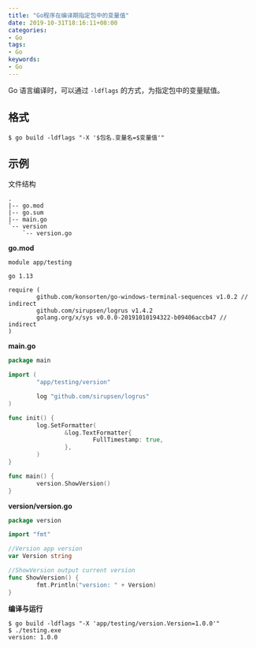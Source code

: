```yaml
---
title: "Go程序在编译期指定包中的变量值"
date: 2019-10-31T18:16:11+08:00
categories:
- Go
tags:
- Go
keywords:
- Go
---
```


Go 语言编译时，可以通过 `-ldflags` 的方式，为指定包中的变量赋值。

<!--more-->

## 格式

```text
$ go build -ldflags "-X '$包名.变量名=$变量值'"
```

## 示例

文件结构

```text
.
|-- go.mod
|-- go.sum
|-- main.go
`-- version
    `-- version.go
```

**go.mod**

```text
module app/testing

go 1.13

require (
        github.com/konsorten/go-windows-terminal-sequences v1.0.2 // indirect
        github.com/sirupsen/logrus v1.4.2
        golang.org/x/sys v0.0.0-20191010194322-b09406accb47 // indirect
)

```

**main.go**

```go
package main

import (
        "app/testing/version"

        log "github.com/sirupsen/logrus"
)

func init() {
        log.SetFormatter(
                &log.TextFormatter{
                        FullTimestamp: true,
                },
        )
}

func main() {
        version.ShowVersion()
}

```

**version/version.go**

```go
package version

import "fmt"

//Version app version
var Version string

//ShowVersion output current version
func ShowVersion() {
        fmt.Println("version: " + Version)
}

```

**编译与运行**

```text
$ go build -ldflags "-X 'app/testing/version.Version=1.0.0'"
$ ./testing.exe
version: 1.0.0
```
